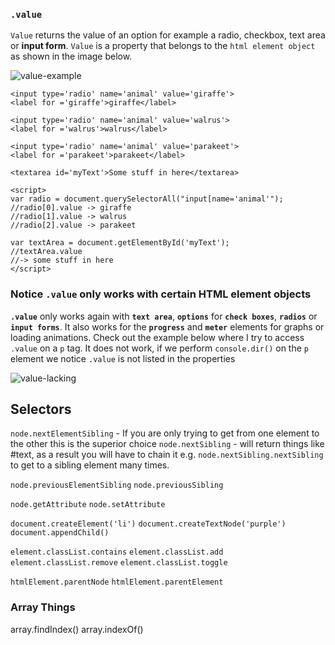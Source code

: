 ### `.value` 

`Value` returns the value of an option for example a radio, checkbox, text area or **input form**. `Value` is a property that belongs to the `html element object` as shown in the image below.

![value-example](http://i.imgur.com/EZtgsXz.png)

```
<input type='radio' name='animal' value='giraffe'>
<label for ='giraffe'>giraffe</label>

<input type='radio' name='animal' value='walrus'>
<label for ='walrus'>walrus</label>

<input type='radio' name='animal' value='parakeet'>
<label for ='parakeet'>parakeet</label>

<textarea id='myText'>Some stuff in here</textarea>

<script>
var radio = document.querySelectorAll("input[name='animal'");
//radio[0].value -> giraffe
//radio[1].value -> walrus
//radio[2].value -> parakeet

var textArea = document.getElementById('myText');
//textArea.value 
//-> some stuff in here
</script>
```

### Notice `.value` only works with certain HTML element objects

**`.value`** only works again with **`text area`**, **`options`** for **`check boxes`**, **`radios`** or **`input forms`**. It also works for the **`progress`** and **`meter`** elements for graphs or loading animations. Check out the example below where I try to access `.value` on a `p` tag. It does not work, if we perform `console.dir()` on the `p` element we notice `.value` is not listed in the properties

![value-lacking](http://i.imgur.com/pkB8TKr.png)

## Selectors

`node.nextElementSibling` - If you are only trying to get from one element to the other this is the superior choice
`node.nextSibling` - will return things like #text, as a result you will have to chain it e.g. `node.nextSibling.nextSibling` to get to a sibling element many times. 

`node.previousElementSibling`
`node.previousSibling`

`node.getAttribute`
`node.setAttribute`

`document.createElement('li')`
`document.createTextNode('purple')`
`document.appendChild()`

`element.classList.contains`
`element.classList.add`
`element.classList.remove`
`element.classList.toggle`

`htmlElement.parentNode`
`htmlElement.parentElement`

### Array Things

array.findIndex()
array.indexOf()

